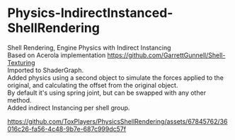 # Physics-IndirectInstanced-ShellRendering
Shell Rendering, Engine Physics with Indirect Instancing<br />
Based on Acerola implementation https://github.com/GarrettGunnell/Shell-Texturing<br />
Imported to ShaderGraph.<br />
Added physics using a second object to simulate the forces applied to the original, and calculating the offset from the original object.<br />
By default it's using spring joint, but can be swapped with any other method.<br />
Added indirect Instancing per shell group.<br />

https://github.com/ToxPlayers/PhysicsShellRendering/assets/67845762/36016c26-fa56-4c48-9b7e-687c999dc57f  

